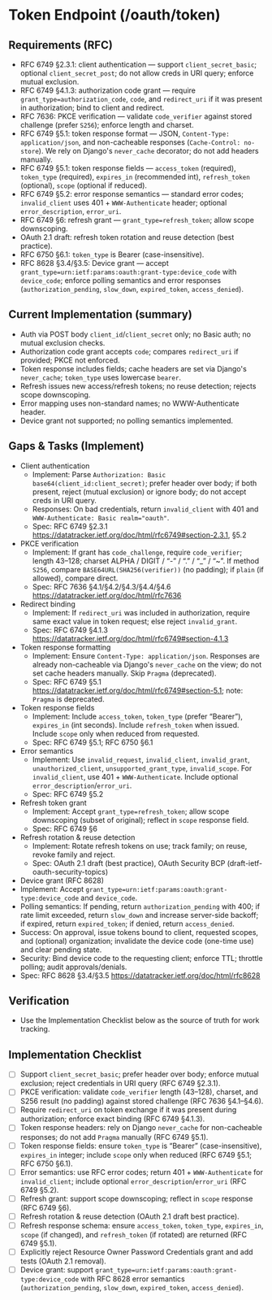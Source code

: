 # Token Endpoint (/oauth/token)

## Requirements (RFC)

- RFC 6749 §2.3.1: client authentication — support `client_secret_basic`; optional `client_secret_post`; do not allow creds in URI query; enforce mutual exclusion.
- RFC 6749 §4.1.3: authorization code grant — require `grant_type=authorization_code`, `code`, and `redirect_uri` if it was present in authorization; bind to client and redirect.
- RFC 7636: PKCE verification — validate `code_verifier` against stored challenge (prefer `S256`); enforce length and charset.
- RFC 6749 §5.1: token response format — JSON, `Content-Type: application/json`, and non-cacheable responses (`Cache-Control: no-store`). We rely on Django's `never_cache` decorator; do not add headers manually.
- RFC 6749 §5.1: token response fields — `access_token` (required), `token_type` (required), `expires_in` (recommended int), `refresh_token` (optional), `scope` (optional if reduced).
- RFC 6749 §5.2: error response semantics — standard error codes; `invalid_client` uses 401 + `WWW-Authenticate` header; optional `error_description`, `error_uri`.
- RFC 6749 §6: refresh grant — `grant_type=refresh_token`; allow scope downscoping.
- OAuth 2.1 draft: refresh token rotation and reuse detection (best practice).
- RFC 6750 §6.1: `token_type` is Bearer (case-insensitive).
- RFC 8628 §3.4/§3.5: Device grant — accept `grant_type=urn:ietf:params:oauth:grant-type:device_code` with `device_code`; enforce polling semantics and error responses (`authorization_pending`, `slow_down`, `expired_token`, `access_denied`).

## Current Implementation (summary)

- Auth via POST body `client_id`/`client_secret` only; no Basic auth; no mutual exclusion checks.
- Authorization code grant accepts `code`; compares `redirect_uri` if provided; PKCE not enforced.
- Token response includes fields; cache headers are set via Django's `never_cache`; `token_type` uses lowercase `bearer`.
- Refresh issues new access/refresh tokens; no reuse detection; rejects scope downscoping.
- Error mapping uses non-standard names; no WWW-Authenticate header.
- Device grant not supported; no polling semantics implemented.

## Gaps & Tasks (Implement)

- Client authentication
  - Implement: Parse `Authorization: Basic base64(client_id:client_secret)`; prefer header over body; if both present, reject (mutual exclusion) or ignore body; do not accept creds in URI query.
  - Responses: On bad credentials, return `invalid_client` with 401 and `WWW-Authenticate: Basic realm="oauth"`.
  - Spec: RFC 6749 §2.3.1 https://datatracker.ietf.org/doc/html/rfc6749#section-2.3.1, §5.2
- PKCE verification
  - Implement: If grant has `code_challenge`, require `code_verifier`; length 43–128; charset ALPHA / DIGIT / “-” / “.” / “\_” / “~”. If method `S256`, compare `BASE64URL(SHA256(verifier))` (no padding); if `plain` (if allowed), compare direct.
  - Spec: RFC 7636 §4.1/§4.2/§4.3/§4.4/§4.6 https://datatracker.ietf.org/doc/html/rfc7636
- Redirect binding
  - Implement: If `redirect_uri` was included in authorization, require same exact value in token request; else reject `invalid_grant`.
  - Spec: RFC 6749 §4.1.3 https://datatracker.ietf.org/doc/html/rfc6749#section-4.1.3
- Token response formatting
  - Implement: Ensure `Content-Type: application/json`. Responses are already non-cacheable via Django's `never_cache` on the view; do not set cache headers manually. Skip `Pragma` (deprecated).
  - Spec: RFC 6749 §5.1 https://datatracker.ietf.org/doc/html/rfc6749#section-5.1; note: `Pragma` is deprecated.
- Token response fields
  - Implement: Include `access_token`, `token_type` (prefer “Bearer”), `expires_in` (int seconds). Include `refresh_token` when issued. Include `scope` only when reduced from requested.
  - Spec: RFC 6749 §5.1; RFC 6750 §6.1
- Error semantics
  - Implement: Use `invalid_request`, `invalid_client`, `invalid_grant`, `unauthorized_client`, `unsupported_grant_type`, `invalid_scope`. For `invalid_client`, use 401 + `WWW-Authenticate`. Include optional `error_description`/`error_uri`.
  - Spec: RFC 6749 §5.2
- Refresh token grant
  - Implement: Accept `grant_type=refresh_token`; allow scope downscoping (subset of original); reflect in `scope` response field.
  - Spec: RFC 6749 §6
- Refresh rotation & reuse detection
  - Implement: Rotate refresh tokens on use; track family; on reuse, revoke family and reject.
  - Spec: OAuth 2.1 draft (best practice), OAuth Security BCP (draft-ietf-oauth-security-topics)
 - Device grant (RFC 8628)
  - Implement: Accept `grant_type=urn:ietf:params:oauth:grant-type:device_code` and `device_code`.
  - Polling semantics: If pending, return `authorization_pending` with 400; if rate limit exceeded, return `slow_down` and increase server-side backoff; if expired, return `expired_token`; if denied, return `access_denied`.
  - Success: On approval, issue tokens bound to client, requested scopes, and (optional) organization; invalidate the device code (one-time use) and clear pending state.
  - Security: Bind device code to the requesting client; enforce TTL; throttle polling; audit approvals/denials.
  - Spec: RFC 8628 §3.4/§3.5 https://datatracker.ietf.org/doc/html/rfc8628

## Verification

- Use the Implementation Checklist below as the source of truth for work tracking.

## Implementation Checklist

- [ ] Support `client_secret_basic`; prefer header over body; enforce mutual exclusion; reject credentials in URI query (RFC 6749 §2.3.1).
- [ ] PKCE verification: validate `code_verifier` length (43–128), charset, and S256 result (no padding) against stored challenge (RFC 7636 §4.1–§4.6).
- [ ] Require `redirect_uri` on token exchange if it was present during authorization; enforce exact binding (RFC 6749 §4.1.3).
- [ ] Token response headers: rely on Django `never_cache` for non-cacheable responses; do not add `Pragma` manually (RFC 6749 §5.1).
- [ ] Token response fields: ensure `token_type` is “Bearer” (case-insensitive), `expires_in` integer; include `scope` only when reduced (RFC 6749 §5.1; RFC 6750 §6.1).
- [ ] Error semantics: use RFC error codes; return 401 + `WWW-Authenticate` for `invalid_client`; include optional `error_description`/`error_uri` (RFC 6749 §5.2).
- [ ] Refresh grant: support scope downscoping; reflect in `scope` response (RFC 6749 §6).
- [ ] Refresh rotation & reuse detection (OAuth 2.1 draft best practice).
- [ ] Refresh response schema: ensure `access_token`, `token_type`, `expires_in`, `scope` (if changed), and `refresh_token` (if rotated) are returned (RFC 6749 §5.1).
- [ ] Explicitly reject Resource Owner Password Credentials grant and add tests (OAuth 2.1 removal).
- [ ] Device grant: support `grant_type=urn:ietf:params:oauth:grant-type:device_code` with RFC 8628 error semantics (`authorization_pending`, `slow_down`, `expired_token`, `access_denied`).
